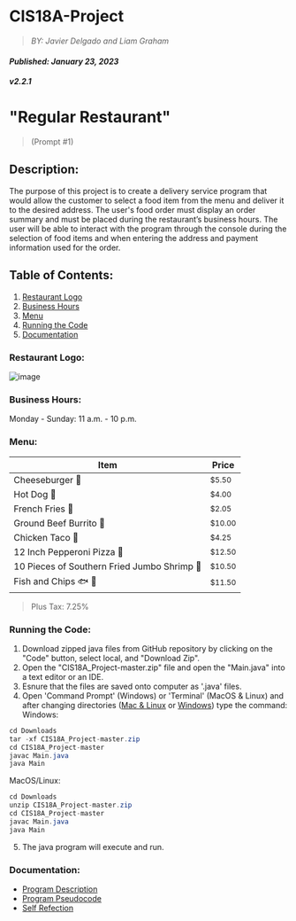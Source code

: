 **CIS18A-Project**
==================
> *BY: Javier Delgado and Liam Graham*
#### _Published: January 23, 2023_
#### _v2.2.1_

# "Regular Restaurant" 
> (Prompt #1)

## Description:
The purpose of this project is to create a delivery service program that would allow the customer to select a food item from the menu and deliver it to the desired address. The user's food order must display an order summary and must be placed during the restaurant’s business hours. The user will be able to interact with the program through the console during the selection of food items and when entering the address and payment information used for the order.

## Table of Contents:
1. [Restaurant Logo](#restaurant-logo)
2. [Business Hours](#business-hours)
3. [Menu](#menu)
4. [Running the Code](#running-the-code)
5. [Documentation](#documentation)

### Restaurant Logo:
![image](https://user-images.githubusercontent.com/122196793/214783335-47bbf8da-38db-409a-a52f-56c4271759b7.png)

### Business Hours:
Monday - Sunday: 11 a.m. - 10 p.m.

### Menu:
|Item|Price|
|---|---|
|Cheeseburger 🍔|<sub>$5.50</sub>|
|Hot Dog 🌭|<sub>$4.00</sub>|
|French Fries 🍟|<sub>$2.05</sub>|
|Ground Beef Burrito 🌯|<sub>$10.00</sub>|
|Chicken Taco 🌮|<sub>$4.25</sub>|
|12 Inch Pepperoni Pizza 🍕|<sub>$12.50</sub>|
|10 Pieces of Southern Fried Jumbo Shrimp 🍤|<sub>$10.50</sub>|
|Fish and Chips 🐟 🥔|<sub>$11.50</sub>|
> Plus Tax: 7.25%


### Running the Code:
1. Download zipped java files from GitHub repository by clicking on the "Code" button, select local, and "Download Zip".
2. Open the "CIS18A_Project-master.zip" file and open the "Main.java" into a text editor or an IDE.
3. Esnure that the files are saved onto computer as '.java' files.
4. Open 'Command Prompt' (Windows) or 'Terminal' (MacOS & Linux) and after changing directories ([Mac & Linux](https://www.youtube.com/watch?v=VRFcEMPES7U) or [Windows](https://www.youtube.com/watch?v=n5GL0ojndRU)) type the command:
Windows:
```java
cd Downloads
tar -xf CIS18A_Project-master.zip
cd CIS18A_Project-master
javac Main.java
java Main
```
MacOS/Linux:
```java
cd Downloads
unzip CIS18A_Project-master.zip
cd CIS18A_Project-master
javac Main.java
java Main
```
5. The java program will execute and run.

### Documentation:
- [Program Description](https://docs.google.com/document/d/12VckzX7ASLMIXS2qpAdImnpxEZ7ASTpMhUTJBm0ZqSM/view)
- [Program Pseudocode](https://docs.google.com/document/d/1NJhA5vS_7trsgj5_Brd_sQV5NERZ2sulxQeJGaa8DHA/view)
- [Self Refection](https://docs.google.com/document/d/19Y9HJbnN2-79MyezEdDhqPXnoPXEBk6tU_4KpBtKQF0/view)
